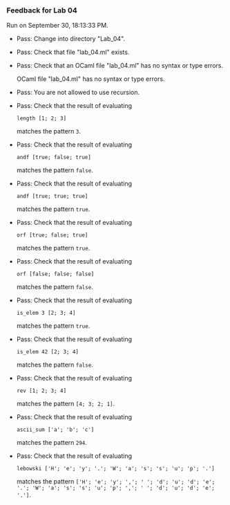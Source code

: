 ### Feedback for Lab 04

Run on September 30, 18:13:33 PM.

+ Pass: Change into directory "Lab_04".

+ Pass: Check that file "lab_04.ml" exists.

+ Pass: Check that an OCaml file "lab_04.ml" has no syntax or type errors.

    OCaml file "lab_04.ml" has no syntax or type errors.



+ Pass: You are not allowed to use recursion.

   



+ Pass: 
Check that the result of evaluating
   ```
   length [1; 2; 3]
   ```
   matches the pattern `3`.

   




+ Pass: 
Check that the result of evaluating
   ```
   andf [true; false; true]
   ```
   matches the pattern `false`.

   




+ Pass: 
Check that the result of evaluating
   ```
   andf [true; true; true]
   ```
   matches the pattern `true`.

   




+ Pass: 
Check that the result of evaluating
   ```
   orf [true; false; true]
   ```
   matches the pattern `true`.

   




+ Pass: 
Check that the result of evaluating
   ```
   orf [false; false; false]
   ```
   matches the pattern `false`.

   




+ Pass: 
Check that the result of evaluating
   ```
   is_elem 3 [2; 3; 4]
   ```
   matches the pattern `true`.

   




+ Pass: 
Check that the result of evaluating
   ```
   is_elem 42 [2; 3; 4]
   ```
   matches the pattern `false`.

   




+ Pass: 
Check that the result of evaluating
   ```
   rev [1; 2; 3; 4]
   ```
   matches the pattern `[4; 3; 2; 1]`.

   




+ Pass: 
Check that the result of evaluating
   ```
   ascii_sum ['a'; 'b'; 'c']
   ```
   matches the pattern `294`.

   




+ Pass: 
Check that the result of evaluating
   ```
   lebowski ['H'; 'e'; 'y'; '.'; 'W'; 'a'; 's'; 's'; 'u'; 'p'; '.']
   ```
   matches the pattern `['H'; 'e'; 'y'; ','; ' '; 'd'; 'u'; 'd'; 'e'; '.'; 'W'; 'a'; 's'; 's'; 'u'; 'p'; ','; ' '; 'd'; 'u'; 'd'; 'e'; '.']`.

   




